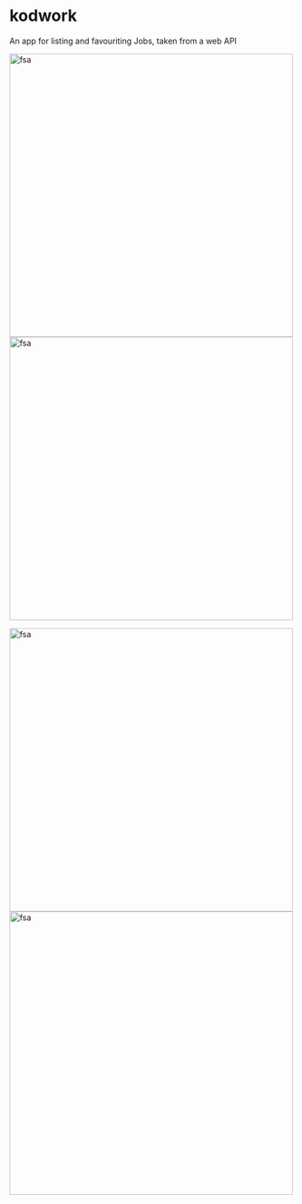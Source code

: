 # kodwork
An app for listing and favouriting Jobs, taken from a web API



<img src="https://user-images.githubusercontent.com/48841840/205091413-562623bf-214d-402b-9bce-ea7afbaf0e3c.jpg" alt="fsa" height="500"/> <img src="https://user-images.githubusercontent.com/48841840/205091442-5082e3dd-9778-4b40-bb39-eb2cdec2132e.jpg" alt="fsa" height="500"/> 

<img src="https://user-images.githubusercontent.com/48841840/205091454-4be9b2b5-af41-4da6-81bb-e32fe207680c.jpg" alt="fsa" height="500"/> <img src="https://user-images.githubusercontent.com/48841840/205091463-be69e7b5-44ad-4a5d-b8de-e1414b1511e5.jpg" alt="fsa" height="500"/>

